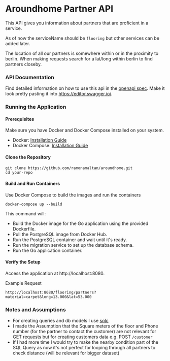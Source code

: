 # Aroundhome Partner API

This API gives you information about partners that are proficient in a service.

As of now the serviceName should be `flooring` but other services can be added later.

The location of all our partners is somewhere within or in the proximity to berlin.
When making requests search for a lat/long within berlin to find partners closeby.

### API Documentation
Find detailed information on how to use this api in the [openapi spec](https://github.com/ramonamaltan/aroundhome/blob/main/openapi.yaml).
Make it look pretty pasting it into https://editor.swagger.io/.

### Running the Application

#### Prerequisites
Make sure you have Docker and Docker Compose installed on your system.
- Docker: [Installation Guide](https://www.docker.com/get-started)
- Docker Compose: [Installation Guide](https://docs.docker.com/compose/install/)

#### Clone the Repository
````
git clone https://github.com/ramonamaltan/aroundhome.git
cd your-repo
````

#### Build and Run Containers
Use Docker Compose to build the images and run the containers

````
docker-compose up --build
````

This command will:
- Build the Docker image for the Go application using the provided Dockerfile.
- Pull the PostgreSQL image from Docker Hub.
- Run the PostgreSQL container and wait until it's ready.
- Run the migration service to set up the database schema.
- Run the Go application container.

#### Verify the Setup
Access the application at http://localhost:8080.

Example Request
````
http://localhost:8080/flooring/partners?material=carpet&long=13.000&lat=53.000
````

### Notes and Assumptions
- For creating queries and db models I use [sqlc](https://docs.sqlc.dev/en/stable/)
- I made the Assumption that the Square meters of the floor and Phone number (for the partner to contact the customer)
are not relevant for GET requests but for creating customers data e.g. POST `/customer`
- If I had more time I would try to make the nearby condition part of the SQL Query
as now it's not perfect for looping through all partners to check distance (will be relevant for bigger dataset)
